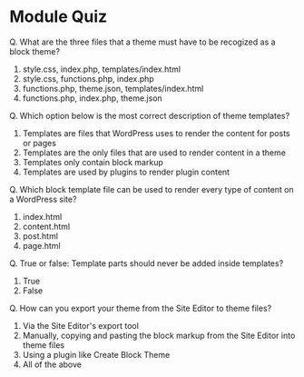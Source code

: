 # Module Quiz

Q. What are the three files that a theme must have to be recogized as a block theme?
1. style.css, index.php, templates/index.html
2. style.css, functions.php, index.php
3. functions.php, theme.json, templates/index.html
4. functions.php, index.php, theme.json

Q. Which option below is the most correct description of theme templates?
1. Templates are files that WordPress uses to render the content for posts or pages
2. Templates are the only files that are used to render content in a theme
3. Templates only contain block markup
4. Templates are used by plugins to render plugin content

Q. Which block template file can be used to render every type of content on a WordPress site?
1. index.html
2. content.html
3. post.html
4. page.html

Q. True or false: Template parts should never be added inside templates?
1. True
2. False

Q. How can you export your theme from the Site Editor to theme files?
1. Via the Site Editor's export tool
2. Manually, copying and pasting the block markup from the Site Editor into theme files
3. Using a plugin like Create Block Theme
4. All of the above

